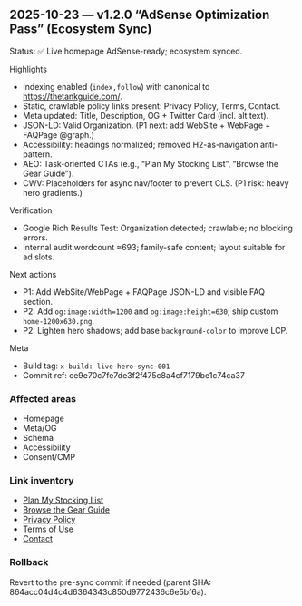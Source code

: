 ## 2025-10-23 — v1.2.0 “AdSense Optimization Pass” (Ecosystem Sync)

Status: ✅ Live homepage AdSense-ready; ecosystem synced.

Highlights
- Indexing enabled (`index,follow`) with canonical to https://thetankguide.com/.
- Static, crawlable policy links present: Privacy Policy, Terms, Contact.
- Meta updated: Title, Description, OG + Twitter Card (incl. alt text).
- JSON-LD: Valid Organization. (P1 next: add WebSite + WebPage + FAQPage @graph.)
- Accessibility: headings normalized; removed H2-as-navigation anti-pattern.
- AEO: Task-oriented CTAs (e.g., “Plan My Stocking List”, “Browse the Gear Guide”).
- CWV: Placeholders for async nav/footer to prevent CLS. (P1 risk: heavy hero gradients.)

Verification
- Google Rich Results Test: Organization detected; crawlable; no blocking errors.
- Internal audit wordcount ≈693; family-safe content; layout suitable for ad slots.

Next actions
- P1: Add WebSite/WebPage + FAQPage JSON-LD and visible FAQ section.
- P2: Add `og:image:width=1200` and `og:image:height=630`; ship custom `home-1200x630.png`.
- P2: Lighten hero shadows; add base `background-color` to improve LCP.

Meta
- Build tag: `x-build: live-hero-sync-001`
- Commit ref: ce9e70c7fe7de3f2f475c8a4cf7179be1c74ca37

### Affected areas
- Homepage
- Meta/OG
- Schema
- Accessibility
- Consent/CMP

### Link inventory
- [Plan My Stocking List](https://thetankguide.com/stocking-advisor.html)
- [Browse the Gear Guide](https://thetankguide.com/gear/)
- [Privacy Policy](https://thetankguide.com/privacy-legal.html)
- [Terms of Use](https://thetankguide.com/terms.html)
- [Contact](https://thetankguide.com/contact-feedback.html)

### Rollback
Revert to the pre-sync commit if needed (parent SHA: 864acc04d4c4d6364343c850d9772436c6e5bf6a).
